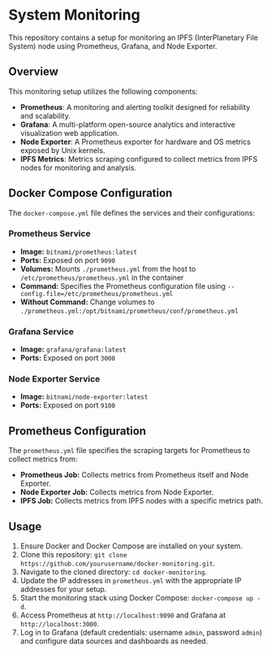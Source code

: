 

# System Monitoring

This repository contains a setup for monitoring an IPFS (InterPlanetary File System) node using Prometheus, Grafana, and Node Exporter.

## Overview

This monitoring setup utilizes the following components:

- **Prometheus**: A monitoring and alerting toolkit designed for reliability and scalability.
- **Grafana**: A multi-platform open-source analytics and interactive visualization web application.
- **Node Exporter**: A Prometheus exporter for hardware and OS metrics exposed by Unix kernels.
- **IPFS Metrics**: Metrics scraping configured to collect metrics from IPFS nodes for monitoring and analysis.

## Docker Compose Configuration

The `docker-compose.yml` file defines the services and their configurations:

### Prometheus Service

- **Image:** `bitnami/prometheus:latest`
- **Ports:** Exposed on port `9090`
- **Volumes:** Mounts `./prometheus.yml` from the host to `/etc/prometheus/prometheus.yml` in the container
- **Command:** Specifies the Prometheus configuration file using `--config.file=/etc/prometheus/prometheus.yml`
- **Without Command:**  Change volumes to `./prometheus.yml:/opt/bitnami/prometheus/conf/prometheus.yml`

### Grafana Service

- **Image:** `grafana/grafana:latest`
- **Ports:** Exposed on port `3000`

### Node Exporter Service

- **Image:** `bitnami/node-exporter:latest`
- **Ports:** Exposed on port `9100`

## Prometheus Configuration

The `prometheus.yml` file specifies the scraping targets for Prometheus to collect metrics from:

- **Prometheus Job:** Collects metrics from Prometheus itself and Node Exporter.
- **Node Exporter Job:** Collects metrics from Node Exporter.
- **IPFS Job:** Collects metrics from IPFS nodes with a specific metrics path.


## Usage

1. Ensure Docker and Docker Compose are installed on your system.
2. Clone this repository: `git clone https://github.com/yourusername/docker-monitoring.git`.
3. Navigate to the cloned directory: `cd docker-monitoring`.
4. Update the IP addresses in `prometheus.yml` with the appropriate IP addresses for your setup.
5. Start the monitoring stack using Docker Compose: `docker-compose up -d`.
6. Access Prometheus at `http://localhost:9090` and Grafana at `http://localhost:3000`.
7. Log in to Grafana (default credentials: username `admin`, password `admin`) and configure data sources and dashboards as needed.

